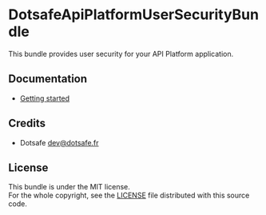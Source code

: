 # DotsafeApiPlatformUserSecurityBundle

This bundle provides user security for your API Platform application.

## Documentation

* [Getting started](docs/index.md)

## Credits

* Dotsafe <dev@dotsafe.fr>

## License

This bundle is under the MIT license.  
For the whole copyright, see the [LICENSE](LICENSE) file distributed with this source code.
